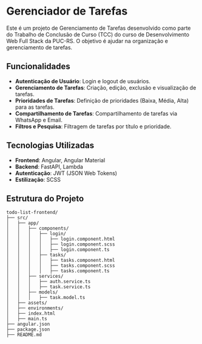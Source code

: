 # Gerenciador de Tarefas

Este é um projeto de Gerenciamento de Tarefas desenvolvido como parte do Trabalho de Conclusão de Curso (TCC) do curso de Desenvolvimento Web Full Stack da PUC-RS. O objetivo é ajudar na organização e gerenciamento de tarefas.

## Funcionalidades

- **Autenticação de Usuário**: Login e logout de usuários.
- **Gerenciamento de Tarefas**: Criação, edição, exclusão e visualização de tarefas.
- **Prioridades de Tarefas**: Definição de prioridades (Baixa, Média, Alta) para as tarefas.
- **Compartilhamento de Tarefas**: Compartilhamento de tarefas via WhatsApp e Email.
- **Filtros e Pesquisa**: Filtragem de tarefas por título e prioridade.

## Tecnologias Utilizadas

- **Frontend**: Angular, Angular Material
- **Backend**: FastAPI, Lambda
- **Autenticação**: JWT (JSON Web Tokens)
- **Estilização**: SCSS

## Estrutura do Projeto

```plaintext
todo-list-frontend/
├── src/
│   ├── app/
│   │   ├── components/
│   │   │   ├── login/
│   │   │   │   ├── login.component.html
│   │   │   │   ├── login.component.scss
│   │   │   │   ├── login.component.ts
│   │   │   ├── tasks/
│   │   │   │   ├── tasks.component.html
│   │   │   │   ├── tasks.component.scss
│   │   │   │   ├── tasks.component.ts
│   │   ├── services/
│   │   │   ├── auth.service.ts
│   │   │   ├── task.service.ts
│   │   ├── models/
│   │   │   ├── task.model.ts
│   ├── assets/
│   ├── environments/
│   ├── index.html
│   ├── main.ts
├── angular.json
├── package.json
├── README.md
